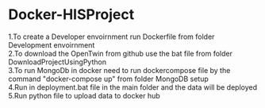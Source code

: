 # Docker-HISProject

1.To create a Developer envoirnment run Dockerfile from folder Development envoirnment <br>
2.To download the OpenTwin from github use the bat file from folder DownloadProjectUsingPython <br>
3.To run MongoDb in docker need to run dockercompose file by the command "docker-compose up" from folder MongoDB setup <br>
4.Run in deployment.bat file in the main folder and the data will be deployed <br>
5.Run python file to upload data to docker hub <br>
